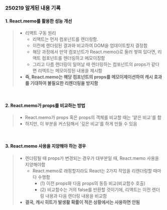 ### 250219 알게된 내용 기록

#### 1. React.memo를 활용한 성능 개선
> - 리액트 구동 원리
>   - 리액트는 먼저 컴포넌트를 렌더링함.
>   - 이전에 렌더링된 결과와 비교하여 DOM을 업데이트할지 결정함
>   - 해당 과정에서 만약 컴포넌트가 React.memo()로 둘러 쌓여 있다면, 리액트 컴포넌트를 렌더링하고 메모이징함
>   - 그리고 다름 렌더링이 일어날 때 렌더링하는 컴포넌트의 props가 같다면 리액트는 메모이징된 내용을 제시함
> - <strong>즉, React.memo는 해당 컴포넌트의 props를 메모이제이션하여 캐시 효과를 기대하여 불필요한 리렌더링을 방지함</strong>

<br>

#### 2. React.memo가 props를 비교하는 방법
> - React.memo가 props 혹은 props의 객체를 비교할 때는 '얕은 비교'를 함 
> - 하지만, 이 부분을 커스텀해서 '깊은 비교'를 하게 만들 수 있음

<br>

#### 3. React.memo 사용을 지양해야 하는 경우
> - 렌더링될 때 props가 변경되는 경우가 대부분일 때, React.memo 사용을 지양해야함
>   - React.memo로 래핑할지라도 React는 2가지 작업을 리렌더링할 때마다 수행함
>       - (1) 이전 props와 다음 props의 동등 비교(비교함수 호출)
>       - (2) 비교함수는 거의 false를 반환할 것이기에, 리액트는 이전 렌더링 내용과 다음 렌더링 내용을 비교함
> - <strong>결국, 캐시 히트가 발생활 확률이 적은 상황에서는 사용하면 안됨</strong>